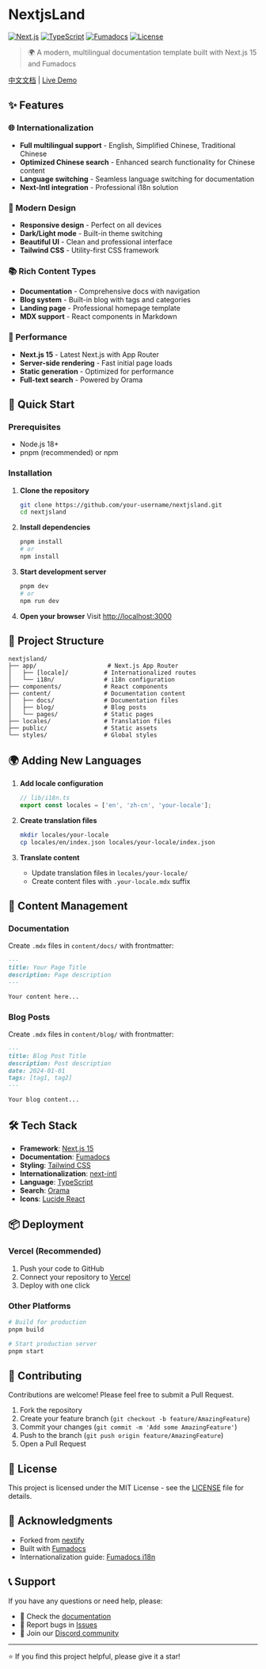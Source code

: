 # NextjsLand

[![Next.js](https://img.shields.io/badge/Next.js-15-black)](https://nextjs.org/)
[![TypeScript](https://img.shields.io/badge/TypeScript-5.7-blue)](https://www.typescriptlang.org/)
[![Fumadocs](https://img.shields.io/badge/Fumadocs-14.5-green)](https://fumadocs.vercel.app/)
[![License](https://img.shields.io/badge/License-MIT-yellow.svg)](LICENSE)

> 🌍 A modern, multilingual documentation template built with Next.js 15 and Fumadocs

[中文文档](./README.zh.md) | [Live Demo](https://nextjsland.netlify.app/)

## ✨ Features

### 🌐 Internationalization
- **Full multilingual support** - English, Simplified Chinese, Traditional Chinese
- **Optimized Chinese search** - Enhanced search functionality for Chinese content
- **Language switching** - Seamless language switching for documentation
- **Next-Intl integration** - Professional i18n solution

### 🎨 Modern Design
- **Responsive design** - Perfect on all devices
- **Dark/Light mode** - Built-in theme switching
- **Beautiful UI** - Clean and professional interface
- **Tailwind CSS** - Utility-first CSS framework

### 📚 Rich Content Types
- **Documentation** - Comprehensive docs with navigation
- **Blog system** - Built-in blog with tags and categories
- **Landing page** - Professional homepage template
- **MDX support** - React components in Markdown

### 🚀 Performance
- **Next.js 15** - Latest Next.js with App Router
- **Server-side rendering** - Fast initial page loads
- **Static generation** - Optimized for performance
- **Full-text search** - Powered by Orama

## 🚀 Quick Start

### Prerequisites

- Node.js 18+ 
- pnpm (recommended) or npm

### Installation

1. **Clone the repository**
   ```bash
   git clone https://github.com/your-username/nextjsland.git
   cd nextjsland
   ```

2. **Install dependencies**
   ```bash
   pnpm install
   # or
   npm install
   ```

3. **Start development server**
   ```bash
   pnpm dev
   # or
   npm run dev
   ```

4. **Open your browser**
   Visit [http://localhost:3000](http://localhost:3000)

## 📁 Project Structure

```
nextjsland/
├── app/                    # Next.js App Router
│   ├── [locale]/          # Internationalized routes
│   └── i18n/              # i18n configuration
├── components/            # React components
├── content/               # Documentation content
│   ├── docs/              # Documentation files
│   ├── blog/              # Blog posts
│   └── pages/             # Static pages
├── locales/               # Translation files
├── public/                # Static assets
└── styles/                # Global styles
```

## 🌍 Adding New Languages

1. **Add locale configuration**
   ```typescript
   // lib/i18n.ts
   export const locales = ['en', 'zh-cn', 'your-locale'];
   ```

2. **Create translation files**
   ```bash
   mkdir locales/your-locale
   cp locales/en/index.json locales/your-locale/index.json
   ```

3. **Translate content**
   - Update translation files in `locales/your-locale/`
   - Create content files with `.your-locale.mdx` suffix

## 📝 Content Management

### Documentation
Create `.mdx` files in `content/docs/` with frontmatter:

```markdown
---
title: Your Page Title
description: Page description
---

Your content here...
```

### Blog Posts
Create `.mdx` files in `content/blog/` with frontmatter:

```markdown
---
title: Blog Post Title
description: Post description
date: 2024-01-01
tags: [tag1, tag2]
---

Your blog content...
```

## 🛠️ Tech Stack

- **Framework**: [Next.js 15](https://nextjs.org/)
- **Documentation**: [Fumadocs](https://fumadocs.vercel.app/)
- **Styling**: [Tailwind CSS](https://tailwindcss.com/)
- **Internationalization**: [next-intl](https://next-intl-docs.vercel.app/)
- **Language**: [TypeScript](https://www.typescriptlang.org/)
- **Search**: [Orama](https://oramasearch.com/)
- **Icons**: [Lucide React](https://lucide.dev/)

## 📦 Deployment

### Vercel (Recommended)

1. Push your code to GitHub
2. Connect your repository to [Vercel](https://vercel.com/)
3. Deploy with one click

### Other Platforms

```bash
# Build for production
pnpm build

# Start production server
pnpm start
```

## 🤝 Contributing

Contributions are welcome! Please feel free to submit a Pull Request.

1. Fork the repository
2. Create your feature branch (`git checkout -b feature/AmazingFeature`)
3. Commit your changes (`git commit -m 'Add some AmazingFeature'`)
4. Push to the branch (`git push origin feature/AmazingFeature`)
5. Open a Pull Request

## 📄 License

This project is licensed under the MIT License - see the [LICENSE](LICENSE) file for details.

## 🙏 Acknowledgments

- Forked from [nextify](https://github.com/frontendweb3/nextify)
- Built with [Fumadocs](https://fumadocs.vercel.app/)
- Internationalization guide: [Fumadocs i18n](https://fumadocs.vercel.app/docs/ui/internationalization)

## 📞 Support

If you have any questions or need help, please:

- 📖 Check the [documentation](https://your-docs-url.com)
- 🐛 Report bugs in [Issues](https://github.com/your-username/nextjsland/issues)
- 💬 Join our [Discord community](https://discord.gg/your-invite)

---

⭐ If you find this project helpful, please give it a star!